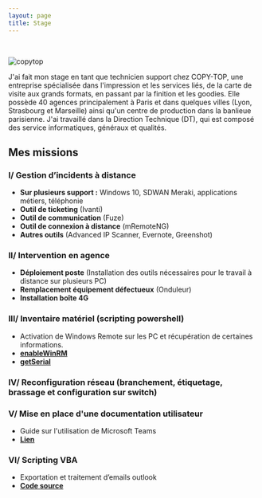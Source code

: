 ```yaml
---
layout: page
title: Stage
---
```

<br/>

![copytop](https://i.imgur.com/lSnvyPV.png)

J'ai fait mon stage en tant que technicien support chez COPY-TOP, une entreprise spécialisée dans l'impression et les services liés, de la carte de visite aux grands formats, en passant par la finition et les goodies.
Elle possède 40 agences principalement à Paris et dans quelques villes (Lyon, Strasbourg et Marseille) ainsi qu'un centre de production dans la banlieue parisienne.
J'ai travaillé dans la Direction Technique (DT), qui est composé des service informatiques, généraux et qualités.

## Mes missions

### I/ Gestion d’incidents à distance 
- **Sur plusieurs support :** Windows 10, SDWAN Meraki, applications métiers, téléphonie
- **Outil de ticketing** (Ivanti)
- **Outil de communication** (Fuze)
- **Outil de connexion à distance** (mRemoteNG)
- **Autres outils** (Advanced IP Scanner, Evernote, Greenshot)

### II/ Intervention en agence 
- **Déploiement poste** (Installation des outils nécessaires pour le travail à distance sur plusieurs PC)
- **Remplacement équipement défectueux** (Onduleur)
- **Installation boîte 4G**

### III/ Inventaire matériel (scripting powershell)
- Activation de Windows Remote sur les PC et récupération de certaines informations.
- [**enableWinRM**](https://doc.arthur-nechab.fr/powershell/enableWinRM.html)
- [**getSerial**](https://doc.arthur-nechab.fr/powershell/getSerial.html)

### IV/ Reconfiguration réseau (branchement, étiquetage, brassage et configuration sur switch)

### V/ Mise en place d'une documentation utilisateur
- Guide sur l'utilisation de Microsoft Teams
- [**Lien**](https://drive.google.com/file/d/114DIX71ec9tkZBdUmI3g8XWLODGSmLg1/view?usp=sharing)

### VI/ Scripting VBA 
- Exportation et traitement d’emails outlook
- [**Code source**](#)
